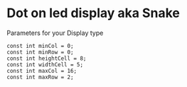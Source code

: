 # Dot on led display aka Snake

Parameters for your Display type
```
const int minCol = 0;
const int minRow = 0;
const int heightCell = 8;
const int widthCell = 5;
const int maxCol = 16;
const int maxRow = 2;
```
